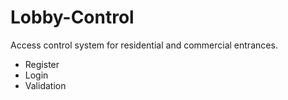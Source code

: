 # Lobby-Control

Access control system for residential and commercial entrances.
* Register
* Login
* Validation
